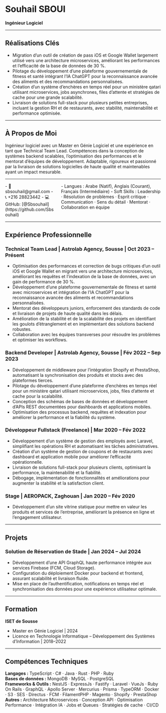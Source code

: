 # Souhail SBOUI

**Ingénieur Logiciel**

---

## Réalisations Clés

- Migration d’un outil de création de pass iOS et Google Wallet largement utilisé vers une architecture microservices, améliorant les performances et l’efficacité de la base de données de 30 %.
- Pilotage du développement d’une plateforme gouvernementale de fitness et santé intégrant l’IA ChatGPT pour la reconnaissance avancée des aliments et des recommandations personnalisées.
- Création d’un système d’enchères en temps réel pour un ministère qatari utilisant microservices, jobs asynchrones, files d’attente et stratégies de cache pour une grande scalabilité.
- Livraison de solutions full-stack pour plusieurs petites entreprises, incluant la gestion RH et de restaurants, avec stabilité, maintenabilité et performance optimisée.

---

## À Propos de Moi

Ingénieur logiciel avec un Master en Génie Logiciel et une expérience en tant que Technical Team Lead. Compétences dans la conception de systèmes backend scalables, l’optimisation des performances et le mentorat d’équipes de développement. Adaptable, rigoureux et passionné par la livraison de solutions logicielles de haute qualité et maintenables ayant un impact mesurable.

---

<div class="columns">
<div class="column">
- 📧 sbsouhail@gmail.com
- 📞 +216 28823442
- 💻 GitHub: [@Sbsouhail](https://github.com/Sbsouhail)
</div>
<div class="column">
- Langues : Arabe (Natif), Anglais (Courant), Français (Intermédiaire)  
- Soft Skills : Leadership · Résolution de problèmes · Esprit critique · Communication · Sens du détail · Mentorat · Collaboration en équipe
</div>
</div>

---

## Expérience Professionnelle

### Technical Team Lead | Astrolab Agency, Sousse | Oct 2023 – Présent

- Optimisation des performances et correction de bugs critiques d’un outil iOS et Google Wallet en migrant vers une architecture microservices, améliorant les requêtes et l’indexation de la base de données, avec un gain de performance de 30 %.
- Développement d’une plateforme gouvernementale de fitness et santé avec microservices et intégration de l’IA ChatGPT pour la reconnaissance avancée des aliments et recommandations personnalisées.
- Mentorat des développeurs juniors, enforcement des standards de code et livraison de projets de haute qualité dans les délais.
- Amélioration de la stabilité et de la scalabilité des projets en identifiant les goulots d’étranglement et en implémentant des solutions backend robustes.
- Collaboration avec les équipes transverses pour résoudre les problèmes et optimiser les workflows.

### Backend Developer | Astrolab Agency, Sousse | Fév 2022 – Sep 2023

- Développement de middleware pour l’intégration Shopify et PrestaShop, automatisant la synchronisation des produits et stocks avec des plateformes tierces.
- Pilotage du développement d’une plateforme d’enchères en temps réel pour un ministère qatari utilisant microservices, jobs, files d’attente et cache pour la scalabilité.
- Conception des schémas de bases de données et développement d’APIs REST documentées pour dashboards et applications mobiles.
- Optimisation des processus backend, requêtes et indexation pour améliorer la performance et la fiabilité du système.

### Développeur Fullstack (Freelance) | Mar 2020 – Fév 2022

- Développement d’un système de gestion des employés avec Laravel, simplifiant les opérations RH et automatisant les tâches administratives.
- Création d’un système de gestion de coupons et de restaurants avec dashboard et application mobile pour améliorer l’efficacité opérationnelle.
- Livraison de solutions full-stack pour plusieurs clients, optimisant la performance, la maintenabilité et la fiabilité.
- Débogage, implémentation de fonctionnalités et améliorations pour augmenter la stabilité et la satisfaction client.

### Stage | AEROPACK, Zaghouan | Jan 2020 – Fév 2020

- Développement d’un site vitrine statique pour mettre en valeur les produits et services de l’entreprise, améliorant la présence en ligne et l’engagement utilisateur.

---

## Projets

### Solution de Réservation de Stade | Jan 2024 – Jul 2024

- Développement d’une API GraphQL haute performance intégrée aux services Firebase (FCM, Cloud Storage).
- Configuration du déploiement Docker pour backend et frontend, assurant scalabilité et livraison fluide.
- Mise en place de l’authentification, notifications en temps réel et synchronisation des données pour une expérience utilisateur optimale.

---

## Formation

**ISET de Sousse**

- Master en Génie Logiciel | 2024
- Licence en Technologie Informatique – Développement des Systèmes d’Information | 2018–2022

---

## Compétences Techniques

**Langages :** TypeScript · C# · Java · Rust · PHP · Ruby  
**Bases de données :** MongoDB · MySQL · PostgreSQL  
**Frameworks & Outils :** NestJS · ExpressJs · Fastify · Laravel · VueJs · Ruby On Rails · GraphQL · Apollo Server · Mercurius · Prisma · TypeORM · Docker · S3 · SES · Directus · FCM · FilamentPHP · Magento · Shopify · PrestaShop  
**Autres :** Architecture Microservices · Conception API · Optimisation Performance · Intégration IA · Jobs et Queues · Stratégies de cache · CI/CD
